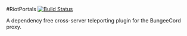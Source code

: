 #RiotPortals
[![Build Status](https://ts-mc.net/jenkins/buildStatus/icon?job=riotportals)](https://ts-mc.net/jenkins/job/riotportals)

A dependency free cross-server teleporting plugin for the BungeeCord proxy.
